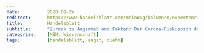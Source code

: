 ```yaml
---
date:          2020-09-24
redirect:      https://www.handelsblatt.com/meinung/kolumnen/expertenrat/diehm/expertenrat-prof-dr-curt-diehm-zurueck-zu-augenmass-und-fakten-der-corona-diskussion-droht-eine-gefaehrliche-schieflage/26214860.html
title:         Handelsblatt
subtitle:      "Zurück zu Augenmaß und Fakten: Der Corona-Diskussion droht eine gefährliche Schieflage"
categories:    [MSM, Wissenschaft]
tags:          [handelsblatt, angst, diehm]
---
```

